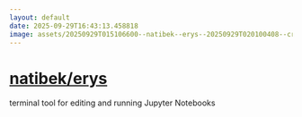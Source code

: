 ```yaml
---
layout: default
date: 2025-09-29T16:43:13.458818
image: assets/20250929T015106600--natibek--erys--20250929T020100408--cropped.png
---
```


# [natibek/erys](https://github.com/natibek/erys)

terminal tool for editing and running Jupyter Notebooks
